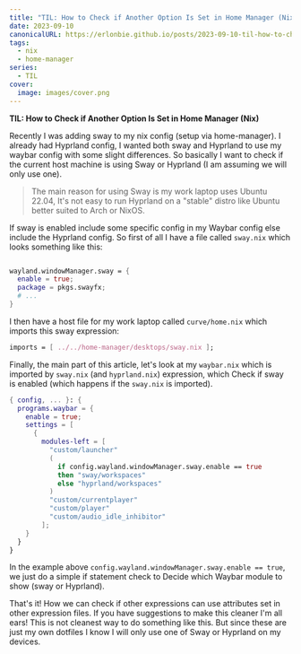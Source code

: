 ```yaml
---
title: "TIL: How to Check if Another Option Is Set in Home Manager (Nix)"
date: 2023-09-10
canonicalURL: https://erlonbie.github.io/posts/2023-09-10-til-how-to-check-if-another-option-is-set-in-home-manager-nix
tags:
  - nix
  - home-manager
series:
  - TIL
cover:
  image: images/cover.png
---
```


**TIL: How to Check if Another Option Is Set in Home Manager (Nix)**

Recently I was adding sway to my nix config (setup via home-manager). I already had Hyprland config, I wanted both
sway and Hyprland to use my waybar config with some slight differences. So basically I want to check if the current
host machine is using Sway or Hyprland (I am assuming we will only use one).

> The main reason for using Sway is my work laptop uses Ubuntu 22.04, It's not easy to run Hyprland on a "stable" distro like Ubuntu better suited to Arch or NixOS.

If sway is enabled include some specific config in my Waybar config else include the Hyprland config. So first of all
I have a file called `sway.nix` which looks something like this:

```nix

wayland.windowManager.sway = {
  enable = true;
  package = pkgs.swayfx;
  # ...
}
```

I then have a host file for my work laptop called `curve/home.nix` which imports this sway expression:

```nix
imports = [ ../../home-manager/desktops/sway.nix ];
```

Finally, the main part of this article, let's look at my `waybar.nix` which is imported by `sway.nix` (and `hyprland.nix`) expression, which
Check if sway is enabled (which happens if the `sway.nix` is imported).

```nix {hl_lines=[8-12]}
{ config, ... }: {
  programs.waybar = {
    enable = true;
    settings = [
      {
        modules-left = [
          "custom/launcher"
          (
            if config.wayland.windowManager.sway.enable == true
            then "sway/workspaces"
            else "hyprland/workspaces"
          )
          "custom/currentplayer"
          "custom/player"
          "custom/audio_idle_inhibitor"
        ];
    }
  }
}

```

In the example above `config.wayland.windowManager.sway.enable == true`, we just do a simple if statement check to
Decide which Waybar module to show (sway or Hyprland).

That's it! How we can check if other expressions can use attributes set in other expression files.
If you have suggestions to make this cleaner I'm all ears! This is not cleanest way to do something like this.
But since these are just my own dotfiles I know I will only use one of Sway or Hyprland on my devices.

